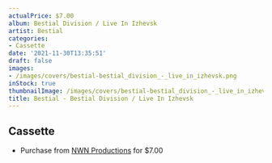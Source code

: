 ```yaml
---
actualPrice: $7.00
album: Bestial Division / Live In Izhevsk
artist: Bestial
categories:
- Cassette
date: '2021-11-30T13:35:51'
draft: false
images:
- /images/covers/bestial-bestial_division_-_live_in_izhevsk.png
inStock: true
thumbnailImage: /images/covers/bestial-bestial_division_-_live_in_izhevsk-thumb.png
title: Bestial - Bestial Division / Live In Izhevsk
---
```


## Cassette
* Purchase from [NWN Productions](http://shop.nwnprod.com/index.php?route=product/product&path=73&product_id=11148&sort=pd.name&order=ASC) for $7.00

